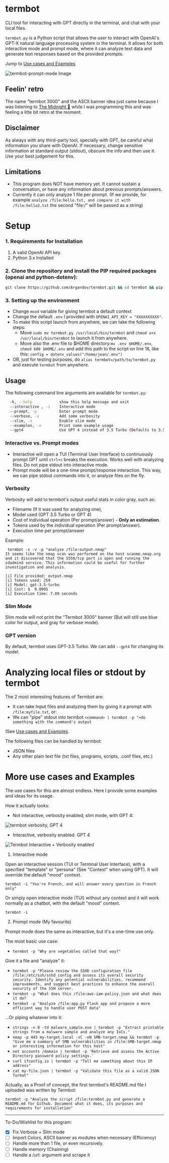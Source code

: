 # termbot
CLI tool for interacting with GPT directly in the terminal, and chat with your local files.

`termbot.py` is a Python script that allows the user to interact with OpenAI's GPT-X natural language processing system in the terminal. It allows for both interactive mode and prompt mode, where it can analyze text data and generate text responses based on the provided prompts.

Jump to [Use cases and Examples](https://github.com/Argandov/termbot/edit/main/README.md#more-use-cases-and-examples)

![termbot-prompt-mode Image](termbot-prompt-mode.png)

## Feelin' retro

The name "termbot 3000" and the ASCII banner idea just came because I was listening to [The Midnight 🎵](https://www.youtube.com/watch?v=VoD8RSnfpyo) while I was programming this and was feeling a litte bit retro at the moment.

## Disclaimer

As always with any third-party tool, specially with GPT, be careful what information you share with OpenAI. If necessary, change sensitive information at standard output (stdout), obscure the info and then use it. Use your best judgement for this.

## Limitations

* This program does NOT have memory yet. It cannot sustain a conversation, or have any information about previous prompts/answers.
* Currently it can only analyze 1 file per prompt. (If we provide, for example `analyze /file:hello.txt, and compare it with /file:hello2.txt` the second "file:/" will be passed as a string)

# Setup

### 1. Requirements for Installation
1. A valid OpenAI API key.
2. Python 3.x Installed

### 2. Clone the repository and install the PIP required packages (openai and python-dotenv):

```bash
git clone https://github.com/Argandov/termbot.git && cd termbot && pip install -r requirements.txt
```
### 3. Setting up the environment

* Change `mood` variable for giving termbot a default context
* Change the default `.env` I provided with `OPENAI_API_KEY = "XXXXXXXXXX"`.
* To make this script launch from anywhere, we can take the following steps:
  * Move `sudo mv termbot.py /usr/local/bin/termbot` and `chmod u+x /usr/local/bin/termbot` to launch it from anywhere.
  * Move also the .env file to $HOME directory:`mv .env $HOME/.env`, `chmod 600 $HOME/.env` and add this path to the script on line 18, like this:
`config = dotenv_values("/home/jean/.env")`
* OR, just for testing purposes, do `alias termbot=/path/to/termbot.py` and execute `termbot` from anywhere.

## Usage

The following command line arguments are available for `termbot.py`:

```bash
  -h, --help            show this help message and exit
  --interactive , -i    Interactive mode
  --prompt, -p          Enter prompt mode
  --verbose, -v         Add some verbosity
  --slim, -s            Enable slim mode
  --examples, -e        Print some example usage
  --gpt4                Use GPT 4 instead of 3.5 Turbo (Defaults to 3.5 Turbo)
```

### Interactive vs. Prompt modes

* Interactive will open a TUI (Terminal User Interface) to continuously prompt GPT until `ctrl+c` breaks the execution. Works well with analyzing files. Do not pipe stdout into interactive mode.
* Prompt mode will be a one-time prompt/response interaction. This way, we can pipe stdout commands into it, or analyze files on the fly.

### Verbosity

Verbosity will add to termbot's output useful stats in color gray, such as:
* Filename (If it was used for analyzing one), 
* Model used (GPT 3.5 Turbo or GPT 4)
* Cost of individual operation (Per prompt/answer) - **Only an estimation**.
* Tokens used by the individual operation (Per prompt/answer).
* Execution time per prompt/answer

Example:
```
 termbot -s -v -p "analyze /file:output.nmap"
It seems like the nmap scan was performed on the host scanme.nmap.org and it discovered that the 5550/tcp port is open and running the sdadmind service. This information could be useful for further investigation and analysis.

[i] File provided: output.nmap
[i] Tokens used: 259
[i] Model: gpt-3.5-turbo
[i] Cost: $  0.0005
[i] Execution time: 7.89 seconds
```

### Slim Mode

Slim mode will not print the "Termbot 3000" banner (But will still use blue color for output, and gray for verbose mode).

### GPT version

By default, termbot uses GPT-3.5 Turbo. We can add `--gpt4` for changing its model.

# Analyzing local files or stdout by termbot

The 2 most interesting features of Termbot are:
* It can take Input files and analyzing them by giving it a prompt with `/file:myfile.txt`, or:
* We can "pipe" stdout into termbot `<command> | termbot -p "<do something with the command's output` 

(See [Use cases and Examples](https://github.com/Argandov/termbot/edit/main/README.md#more-use-cases-and-examples). 

The following files can be handled by termbot:

* JSON files
* Any other plain text file (txt files, programs, scripts, .conf files, etc.)

# More use cases and Examples

The use cases for this are almost endless. Here I provide some examples and ideas for its usage.

How it actually looks:
* Not interactive, verbosity enabled, slim mode, with GPT 4:

![termbot verbosity, GPT 4](termbot-verbosity-gpt4.PNG)

* Interactive, verbosity enabled. GPT 4

![Termbot Interactive + Verbosity enabled](termbot-verbosity-interactive.PNG)

1. Interactive mode

Open an interactive session (TUI or Terminal User Interface), with a specified "template" or "persona" (See "Context" when using GPT). It will override the default "mood" context.

`termbot -i "You're French, and will answer every question in French only"`

Or simply open interactive mode (TUI) without any context and it will work normally as a chatbot, with the default "mood" context.

`termbot -i`

2. Prompt mode (My favourite)

Prompt mode does the same as interactive, but it's a one-time use only. 

The most basic use case: 
- `termbot -p "Why are vegetables called that way?"`

Give it a file and "analyze" it: 
- `termbot -p "Please review the SSHD configuration file /file:/etc/ssh/sshd_config and assess its overall security security. Identify any potential vulnerabilities, recommend improvements, and suggest best practices to enhance the overall security of the SSH server.`
- `termbot -p "What does this /file:aws-iam-policy.json and what does it do?`
- `termbot -p "Analyze /file:app.py Flask app and propose a more efficient way to handle user POST data"`

...Or piping whatever into it: 
- `strings -n 8 -td malware_sample.exe | termbot -p "Extract printable strings from a malware sample and analyze any IoCs."`
- `nmap -p 445 my-target.local -sC -oN SMB-target.nmap && termbot -p "Give me a summary of SMB vulnerabilities in /file:SMB-target.nmap or interesting information for this host"`
- `net accounts /domain | termbot -p 'Retrieve and assess the Active Directory password policy settings.'`
- `curl ifconfig.io | termbot -p "Tell me something about this IP address"`
- `cat my-file.json | termbot -p "Validate this file as a valid JSON format"`

Actually, as a Proof of concept, the first termbot's README.md file I uploaded was written by Termbot:

`termbot -p "Analyze the script /file:termbot.py and generate a README.md for Github. Document what it does, its purposes and requirements for installation"`

---
To-Do/Wishlist for this program:
- [x] Fix Verbose + Slim mode
- [ ] Import Colors, ASCII banner as modules when necessary (Efficiency)
- [ ] Handle more than 1 file, or even recursively.
- [ ] Handle memory (Chaining)
- [ ] Handle a /url: argument and scrape it
